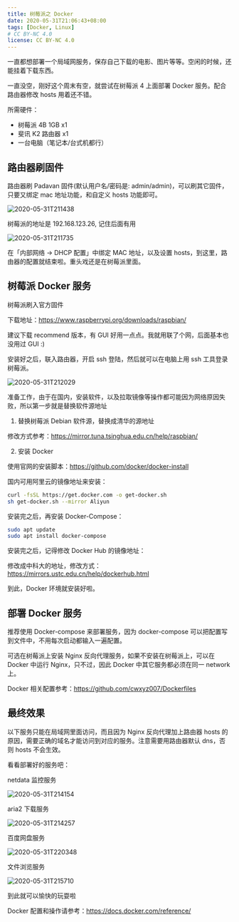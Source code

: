 ```yaml
---
title: 树莓派之 Docker
date: 2020-05-31T21:06:43+08:00
tags: [Docker, Linux]
# CC BY-NC 4.0
license: CC BY-NC 4.0
---
```


一直都想部署一个局域网服务，保存自己下载的电影、图片等等。空闲的时候，还能挂着下载东西。

一直没空，刚好这个周末有空，就尝试在树莓派 4 上面部署 Docker 服务。配合路由器修改 hosts 用着还不错。

所需硬件：

- 树莓派 4B 1GB x1
- 斐讯 K2 路由器 x1
- 一台电脑（笔记本/台式机都行）

<!-- more -->

## 路由器刷固件

路由器刷 Padavan 固件(默认用户名/密码是: admin/admin)，可以刷其它固件，只要又绑定 mac 地址功能，和自定义 hosts 功能即可。

![2020-05-31T211438](2020-05-31T211438.png)

树莓派的地址是 192.168.123.26, 记住后面有用

![2020-05-31T211735](2020-05-31T211735.png)

在「内部网络 -> DHCP 配置」中绑定 MAC 地址，以及设置 hosts，到这里，路由器的配置就结束啦。重头戏还是在树莓派里面。

## 树莓派 Docker 服务

树莓派刷入官方固件

下载地址：https://www.raspberrypi.org/downloads/raspbian/

建议下载 recommend 版本，有 GUI 好用一点点。我就用联了个网，后面基本也没用过 GUI :)

安装好之后，联入路由器，开启 ssh 登陆，然后就可以在电脑上用 ssh 工具登录树莓派。

![2020-05-31T212029](2020-05-31T212029.png)

准备工作，由于在国内，安装软件，以及拉取镜像等操作都可能因为网络原因失败，所以第一步就是替换软件源地址

1. 替换树莓派 Debian 软件源，替换成清华的源地址

修改方式参考：https://mirror.tuna.tsinghua.edu.cn/help/raspbian/

2. 安装 Docker

使用官网的安装脚本：https://github.com/docker/docker-install

国内可用阿里云的镜像地址来安装：

```sh
curl -fsSL https://get.docker.com -o get-docker.sh
sh get-docker.sh --mirror Aliyun
```

安装完之后，再安装 Docker-Compose：

```sh
sudo apt update
sudo apt install docker-compose
```

安装完之后，记得修改 Docker Hub 的镜像地址：

修改成中科大的地址，修改方式：https://mirrors.ustc.edu.cn/help/dockerhub.html

到此，Docker 环境就安装好啦。

## 部署 Docker 服务

推荐使用 Docker-compose 来部署服务，因为 docker-compose 可以把配置写到文件中，不用每次启动都输入一遍配置。

可选在树莓派上安装 Nginx 反向代理服务，如果不安装在树莓派上，可以在 Docker 中运行 Nginx，只不过，因此 Docker 中其它服务都必须在同一 network 上。

Docker 相关配置参考：https://github.com/cwxyz007/Dockerfiles

## 最终效果

以下服务只能在局域网里面访问，而且因为 Nginx 反向代理加上路由器 hosts 的原因，需要正确的域名才能访问到对应的服务。注意需要用路由器默认 dns，否则 hosts 不会生效。

看看部署好的服务吧：

netdata 监控服务

![2020-05-31T214154](2020-05-31T214154.png)

aria2 下载服务

![2020-05-31T214257](2020-05-31T214257.png)

百度网盘服务

![2020-05-31T220348](2020-05-31T220348.png)

文件浏览服务

![2020-05-31T215710](2020-05-31T215710.png)

到此就可以愉快的玩耍啦

Docker 配置和操作请参考：https://docs.docker.com/reference/
